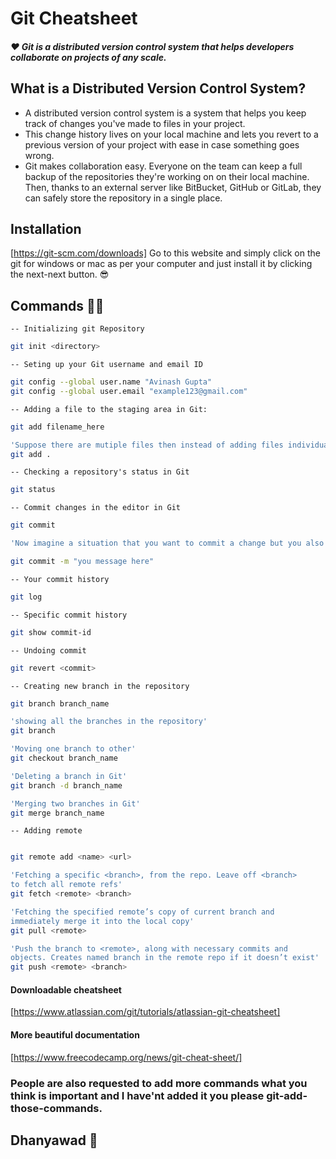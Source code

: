 # Git Cheatsheet
##### ❤ Git is a distributed version control system that helps developers collaborate on projects of any scale.

## What is a Distributed Version Control System?

- A distributed version control system is a system that helps you keep track of changes you've made to files in your project.
- This change history lives on your local machine and lets you revert to a previous version of your project with ease in case something goes wrong.
- Git makes collaboration easy. Everyone on the team can keep a full backup of the repositories they're working on on their local machine. Then, thanks to an external server like BitBucket, GitHub or GitLab, they can safely store the repository in a single place.

## Installation
[https://git-scm.com/downloads] Go to this website and simply click on the git for windows or mac as per your computer and just install it by clicking the next-next button. 😎

## Commands 🐱‍👤

`-- Initializing git Repository`
```sh
git init <directory>
```

`-- Seting up your Git username and email ID`
```sh
git config --global user.name "Avinash Gupta"
git config --global user.email "example123@gmail.com"
```

`-- Adding a file to the staging area in Git:`
```sh
git add filename_here

'Suppose there are mutiple files then instead of adding files individually you can use '
git add .
```

`-- Checking a repository's status in Git`
```sh
git status
```

`-- Commit changes in the editor in Git`
```sh
git commit

'Now imagine a situation that you want to commit a change but you also want add some message with that, so that in future you must understand why you commited that message then use,'

git commit -m "you message here"
```

`-- Your commit history`
```sh
git log
```

`-- Specific commit history`
```sh
git show commit-id
```

`-- Undoing commit`
```sh
git revert <commit>
```

`-- Creating new branch in the repository`
```sh
git branch branch_name

'showing all the branches in the repository'
git branch

'Moving one branch to other'
git checkout branch_name

'Deleting a branch in Git'
git branch -d branch_name

'Merging two branches in Git'
git merge branch_name
```

`-- Adding remote`
```sh

git remote add <name> <url>

'Fetching a specific <branch>, from the repo. Leave off <branch>
to fetch all remote refs'
git fetch <remote> <branch>

'Fetching the specified remote’s copy of current branch and
immediately merge it into the local copy'
git pull <remote>

'Push the branch to <remote>, along with necessary commits and
objects. Creates named branch in the remote repo if it doesn’t exist'
git push <remote> <branch> 

```

#### Downloadable cheatsheet
[https://www.atlassian.com/git/tutorials/atlassian-git-cheatsheet]

#### More beautiful documentation
[https://www.freecodecamp.org/news/git-cheat-sheet/]

### People are also requested to add more commands what you think is important and I have'nt added it you please git-add-those-commands.
## Dhanyawad 🙏
